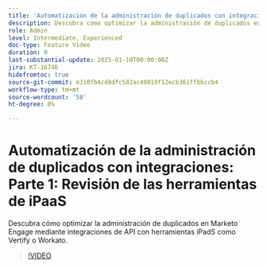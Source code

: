 ```yaml
---
title: 'Automatización de la administración de duplicados con integraciones: Parte 1: Revisión de las herramientas de iPaaS'
description: Descubra cómo optimizar la administración de duplicados en Marketo Engage mediante integraciones de API con herramientas iPadS como Vertify o Workato.
role: Admin
level: Intermediate, Experienced
doc-type: Feature Video
duration: 0
last-substantial-update: 2025-01-10T00:00:00Z
jira: KT-16746
hidefromtoc: true
source-git-commit: e310fb4cd8dfc502ac49019f12ecb361ffbbccb4
workflow-type: tm+mt
source-wordcount: '58'
ht-degree: 0%

---
```



# Automatización de la administración de duplicados con integraciones: Parte 1: Revisión de las herramientas de iPaaS

Descubra cómo optimizar la administración de duplicados en Marketo Engage mediante integraciones de API con herramientas iPadS como Vertify o Workato.

>[!VIDEO](https://video.tv.adobe.com/v/3429487/?learn=on&enablevpops)
